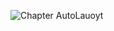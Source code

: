 ![Chapter AutoLauoyt](https://github.com/mrgsdev/AppCoda/assets/157994617/1cbde452-599b-4b60-a51d-b1ffb7ae4271)
 
